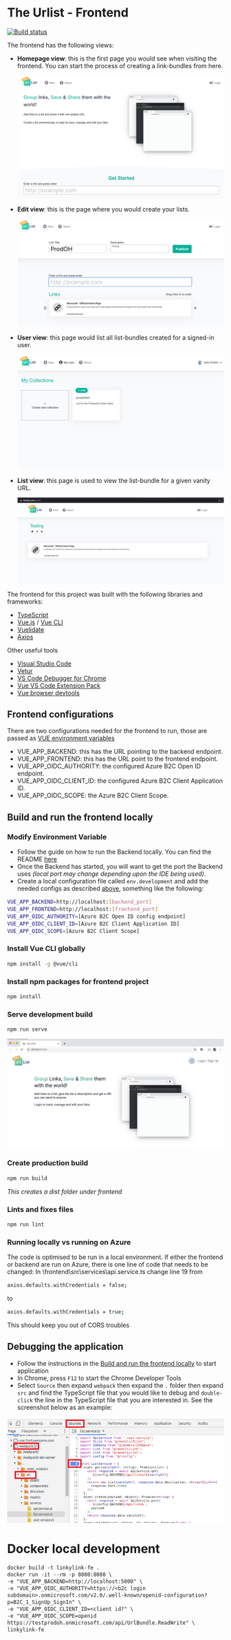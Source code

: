 # The Urlist - Frontend

[![Build status](https://burkeknowswords.visualstudio.com/The%20Urlist/_apis/build/status/Frontend%20Build)](https://burkeknowswords.visualstudio.com/The%20Urlist/_build/latest?definitionId=7)

The frontend has the following views:

- **Homepage view**: this is the first page you would see when visiting the frontend. You can start the process of creating a link-bundles from here.

  ![Homepage picture](docs/Images/Homepage.png)

- **Edit view**: this is the page where you would create your lists.
  
  ![Edit picture](docs/Images/Edit_page.png)

- **User view**: this page would list all list-bundles created for a signed-in user.
  
  ![Manage lists picture](docs/Images/Manage_lists_page.png)

- **List view**: this page is used to view the list-bundle for a given vanity URL.

  ![View list picture](docs/Images/View_page.png)

The frontend for this project was built with the following libraries and frameworks:

- [TypeScript](https://www.typescriptlang.org/)
- [Vue.js](https://github.com/vuejs/vue) / [Vue CLI](https://github.com/vuejs/vue-cli)
- [Vuelidate](https://github.com/vuelidate/vuelidate)
- [Axios](https://github.com/axios/axios)

Other useful tools

- [Visual Studio Code](https://code.visualstudio.com/?WT.mc_id=theurlist-github-buhollan)
- [Vetur](https://marketplace.visualstudio.com/items?itemName=octref.vetur&WT.mc_id=theurlist-github-buhollan)
- [VS Code Debugger for Chrome](https://marketplace.visualstudio.com/items?itemName=msjsdiag.debugger-for-chrome&WT.mc_id=theurlist-github-buhollan)
- [Vue VS Code Extension Pack](https://marketplace.visualstudio.com/items?itemName=sdras.vue-vscode-extensionpack&WT.mc_id=theurlist-github-buhollan)
- [Vue browser devtools](https://github.com/vuejs/vue-devtools)

## <a name="feconfigs" ></a> Frontend configurations

There are two configurations needed for the frontend to run, those are passed as [VUE environment variables](https://cli.vuejs.org/guide/mode-and-env.html)

- VUE_APP_BACKEND: this has the URL pointing to the backend endpoint.
- VUE_APP_FRONTEND: this has the URL point to the frontend endpoint.
- VUE_APP_OIDC_AUTHORITY: the configured Azure B2C Open ID endpoint.
- VUE_APP_OIDC_CLIENT_ID: the configured Azure B2C Client Application ID.
- VUE_APP_OIDC_SCOPE: the Azure B2C Client Scope.

## Build and run the frontend locally

### Modify Environment Variable

- Follow the guide on how to run the Backend locally. You can find the README [here](../api/README.md)
- Once the Backend has started, you will want to get the port the Backend uses _(local port may change depending upon the IDE being used)_.
- Create a local configuration file called `env.development` and add the needed configs as described [above](feconfigs), something like the following:

```bash
VUE_APP_BACKEND=http://localhost:[backend_port]
VUE_APP_FRONTEND=http://localhost:[frontend_port]
VUE_APP_OIDC_AUTHORITY=[Azure B2C Open ID config endpoint]
VUE_APP_OIDC_CLIENT_ID=[Azure B2C Client Application ID]
VUE_APP_OIDC_SCOPE=[Azure B2C Client Scope]
```

### Install Vue CLI globally

```bash
npm install -g @vue/cli
```

### Install npm packages for frontend project

```bash
npm install
```

### Serve development build

```bash
npm run serve
```

![localhost serve](docs/Images/localhost_serve.png)

### Create production build

```bash
npm run build
```

_This creates a dist folder under frontend_

### Lints and fixes files

```bash
npm run lint
```

### Running locally vs running on Azure

The code is optimised to be run in a local environment. If either the frontend or backend are run on Azure, there is one line of code that needs to be changed:
In \frontend\src\services\api.service.ts change line 19 from

```bash
axios.defaults.withCredentials = false;
```

to

```bash
axios.defaults.withCredentials = true;
```

This should keep you out of CORS troubles

## Debugging the application

- Follow the instructions in the [Build and run the frontend locally](##-build-and-run-the-frontend-locally) to start application
- In Chrome, press `F12` to start the Chrome Developer Tools
- Select `Source` then expand `webpack` then expand the `.` folder then expand `src` and find the TypeScript file that you would like to debug and `double-click` the line in the TypeScript file that you are interested in. See the screenshot below as an example:

![localhost serve](docs/Images/localhost_debugging.png)

# Docker local development

```
docker build -t linkylink-fe .
docker run -it --rm -p 8080:8080 \
-e "VUE_APP_BACKEND=http://localhost:5000" \
-e "VUE_APP_OIDC_AUTHORITY=https://<b2c login subdomain>.onmicrosoft.com/v2.0/.well-known/openid-configuration?p=B2C_1_SignUp_SignIn" \
-e "VUE_APP_OIDC_CLIENT_ID=<client id?" \
-e "VUE_APP_OIDC_SCOPE=openid https://testprodoh.onmicrosoft.com/api/UrlBundle.ReadWrite" \
linkylink-fe
```